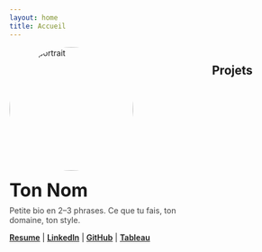 ```yaml
---
layout: home
title: Accueil
---
```


<!-- Fallback CSS (au cas où site.css n'est pas chargé) -->
<style>
.two-col{display:grid;grid-template-columns:320px 1fr;gap:40px;align-items:start}
.profile{position:sticky;top:24px}
.profile-photo{width:220px;height:220px;object-fit:cover;border-radius:50%;display:block;margin:0 0 16px}
.profile-name{font-size:32px;line-height:1.2;margin:0 0 8px}
.profile-bio{color:#444;margin:8px 0 12px}
.profile-links a{font-weight:600}
@media (max-width:900px){.two-col{grid-template-columns:1fr}.profile{position:static}.profile-photo{width:160px;height:160px}}
</style>

<section class="two-col">
  <aside class="left profile">
    <img class="profile-photo" src="{{ '/profile_pic.jpg' | relative_url }}" alt="Mon portrait" />
    <h1 class="profile-name">Ton Nom</h1>
    <p class="profile-bio">
      Petite bio en 2–3 phrases. Ce que tu fais, ton domaine, ton style.
    </p>
    <p class="profile-links">
      <a href="#" target="_blank" rel="noopener">Resume</a> |
      <a href="#" target="_blank" rel="noopener">LinkedIn</a> |
      <a href="https://github.com/nm-education" target="_blank" rel="noopener">GitHub</a> |
      <a href="#" target="_blank" rel="noopener">Tableau</a>
    </p>
  </aside>

  <div class="right content">
    <h2>Projets</h2>
    <!-- On ajoutera les cartes ici juste après -->
  </div>
</section>
